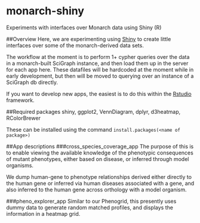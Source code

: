# monarch-shiny
Experiments with interfaces over Monarch data using Shiny (R)

##Overview
Here, we are experimenting using [Shiny](http://shiny.rstudio.com/) to create
little interfaces over some of the monarch-derived data sets.

The workflow at the moment is to perform 1+ cypher queries over the data
in a monarch-built SciGraph instance, and then load them up in the server 
for each app here.  These
datafiles will be hardcoded at the moment while in early development, 
but then will be
moved to querying over an instance of a SciGraph db directly.

If you want to develop new apps, the easiest is to do this within the 
[Rstudio](http://rstudio.com/) framework.

##Required packages
shiny, ggplot2, VennDiagram, dplyr, d3heatmap, RColorBrewer  

These can be installed using the command ```install.packages(<name of package>)```

##App descriptions
###cross_species_coverage_app
The purpose of this is to enable viewing the available knowledge of the phenotypic
consequences of mutant phenotypes, either based on disease, or inferred 
through model organisms.  

We dump human-gene to phenotype relationships derived either directly to the 
human gene or inferred via human diseases associated with a gene, and 
also inferred to the human gene across orthology with a model organism.

###pheno_explorer_app
Similar to our Phenogrid, this presently uses dummy data to generate random 
matched profiles, and displays the information in a heatmap grid.
